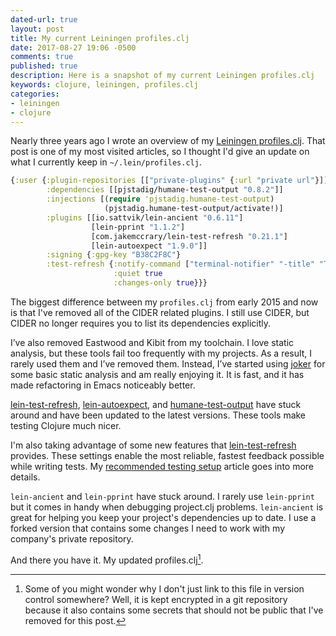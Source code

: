 ```yaml
---
dated-url: true
layout: post
title: My current Leiningen profiles.clj
date: 2017-08-27 19:06 -0500
comments: true
published: true
description: Here is a snapshot of my current Leiningen profiles.clj
keywords: clojure, leiningen, profiles.clj
categories:
- leiningen
- clojure
---
```


Nearly three years ago I wrote an overview of my [Leiningen profiles.clj](/blog/2015/01/11/overview-of-my-leiningen-profiles-dot-clj/). That post is one of my most visited articles, so I thought I'd give an update on what I currently keep in `~/.lein/profiles.clj`.

``` clojure profiles.clj
{:user {:plugin-repositories [["private-plugins" {:url "private url"}]]
        :dependencies [[pjstadig/humane-test-output "0.8.2"]]
        :injections [(require 'pjstadig.humane-test-output)
                     (pjstadig.humane-test-output/activate!)]
        :plugins [[io.sattvik/lein-ancient "0.6.11"]
                  [lein-pprint "1.1.2"]
                  [com.jakemccrary/lein-test-refresh "0.21.1"]
                  [lein-autoexpect "1.9.0"]]
        :signing {:gpg-key "B38C2F8C"}
        :test-refresh {:notify-command ["terminal-notifier" "-title" "Tests" "-message"]
                       :quiet true
                       :changes-only true}}}
```

The biggest difference between my `profiles.clj` from early 2015 and now is that I've removed all of the CIDER related plugins. I still use CIDER, but CIDER no longer requires you to list its dependencies explicitly.

I’ve also removed Eastwood and Kibit from my toolchain. I love static analysis, but these tools fail too frequently with my projects. As a result, I rarely used them and I’ve removed them. Instead, I’ve started using [joker](https://github.com/candid82/joker) for some basic static analysis and am really enjoying it. It is fast, and it has made refactoring in Emacs noticeably better.

[lein-test-refresh](https://github.com/jakemcc/lein-test-refresh), [lein-autoexpect](https://github.com/clojure-expectations/lein-autoexpect), and [humane-test-output](https://github.com/pjstadig/humane-test-output) have stuck around and have been updated to the latest versions. These tools make testing Clojure much nicer.

I'm also taking advantage of some new features that [lein-test-refresh](https://github.com/jakemcc/lein-test-refresh) provides. These settings enable the most reliable, fastest feedback possible while writing tests. My [recommended testing setup](/blog/2016/06/20/my-recommended-clojure-testing-setup/) article goes into more details.

`lein-ancient` and `lein-pprint` have stuck around. I rarely use `lein-pprint` but it comes in handy when debugging project.clj problems. `lein-ancient` is great for helping you keep your project's dependencies up to date. I use a forked version that contains some changes I need to work with my company's private repository.

And there you have it. My updated profiles.clj[^1].

[^1]: Some of you might wonder why I don't just link to this file in version control somewhere? Well, it is kept encrypted in a git repository because it also contains some secrets that should not be public that I've removed for this post.
